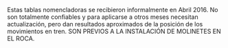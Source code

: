 Estas tablas nomencladoras se recibieron informalmente en Abril 2016. No son totalmente confiables y para aplicarse a otros meses necesitan actualización, pero dan resultados aproximados de la posición de los movimientos en tren. 
SON PREVIOS A LA INSTALACIÓN DE MOLINETES EN EL ROCA.
